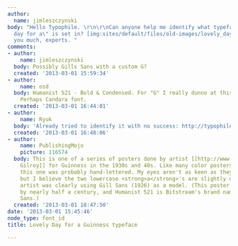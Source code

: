 ```yaml
---
author:
  name: jimleszczynski
body: "Hello Typophile. \r\n\r\nCan anyone help me identify what typeface 'Lovely
  day for a\" is set in? [img:sites/default/files/old-images/lovely_day_guinness_5983.jpg]\r\n\r\nThank
  you much, experts. "
comments:
- author:
    name: jimleszczynski
  body: Possibly Gills Sans with a custom G?
  created: '2013-03-01 15:59:34'
- author:
    name: osd
  body: Humanist 521 - Bold & Condensed. For "G" I really dunno at this moment...
    Perhaps Candara font.
  created: '2013-03-01 16:44:01'
- author:
    name: Ryuk
  body: 'Already tried to identify it with no success: http://typophile.com/node/98764'
  created: '2013-03-01 16:48:06'
- author:
    name: PublishingMojo
    picture: 116574
  body: This is one of a series of posters done by artist [[http://www.flickr.com/photos/vip223/galleries/72157622949213930/|John
    Gilroy]] for Guinness in the 1930s and 40s. Like many color posters of that era,
    this one was probably hand-lettered. My eyes aren't as keen as they used to be,
    but I believe the two lowercase <strong>a</strong>'s are slightly different. The
    artist was clearly using Gill Sans (1926) as a model. (This poster predates Candara
    by nearly half a century, and Humanist 521 is Bitstream's brand name for Gill
    Sans.)
  created: '2013-03-01 18:47:50'
date: '2013-03-01 15:45:46'
node_type: font_id
title: Lovely Day for a Guinness typeface

---
```

